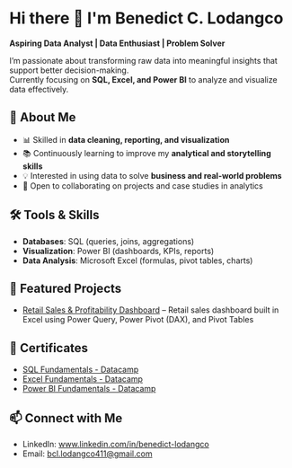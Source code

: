 # Hi there 👋 I'm Benedict C. Lodangco

**Aspiring Data Analyst | Data Enthusiast | Problem Solver**

I’m passionate about transforming raw data into meaningful insights that support better decision-making.  
Currently focusing on **SQL, Excel, and Power BI** to analyze and visualize data effectively.  


## 🔎 About Me
- 📊 Skilled in **data cleaning, reporting, and visualization**  
- 📚 Continuously learning to improve my **analytical and storytelling skills**  
- 💡 Interested in using data to solve **business and real-world problems**  
- 🤝 Open to collaborating on projects and case studies in analytics  


## 🛠️ Tools & Skills
- **Databases**: SQL (queries, joins, aggregations)  
- **Visualization**: Power BI (dashboards, KPIs, reports)  
- **Data Analysis**: Microsoft Excel (formulas, pivot tables, charts)  


## 📂 Featured Projects
- [Retail Sales & Profitability Dashboard](https://github.com/BenedictLodangco/Retail-Sales-Dashboard-Excel.git) – Retail sales dashboard built in Excel using Power Query, Power Pivot (DAX), and Pivot Tables


## 📜 Certificates
- [SQL Fundamentals - Datacamp](https://www.datacamp.com/completed/statement-of-accomplishment/track/3498ce64db768e514092071af292d36f12abdda8)
- [Excel Fundamentals - Datacamp]((https://www.datacamp.com/completed/statement-of-accomplishment/track/b3145fc91dd1e08586e67ffb0ab1f9eefb2790c5))   
- [Power BI Fundamentals - Datacamp]((https://www.datacamp.com/completed/statement-of-accomplishment/track/31b806b4e72d681aef98afe8e1b7e84a0f079680))  


## 📫 Connect with Me
- LinkedIn: www.linkedin.com/in/benedict-lodangco
- Email: bcl.lodangco411@gmail.com

